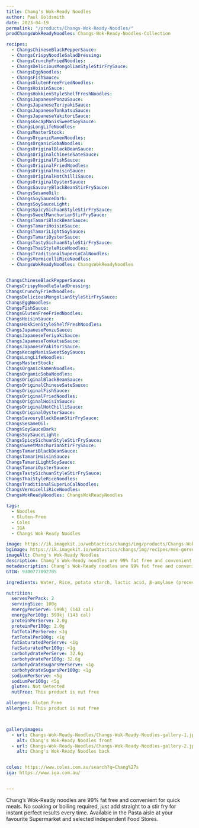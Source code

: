 ```yaml
---
title: Chang's Wok-Ready Noodles
author: Paul Goldsmith
date: 2023-04-19
permalink: "/products/Changs-Wok-Ready-Noodles/"
prodChangsWokReadyNoodles: Changs-Wok-Ready-Noodles-Collection

recipes:
  - ChangsChineseBlackPepperSauce:
  - ChangsCrispyNoodleSaladDressing:
  - ChangsCrunchyFriedNoodles:
  - ChangsDeliciousMongolianStyleStirFrySauce:
  - ChangsEggNoodles:
  - ChangsFishSauce:
  - ChangsGlutenFreeFriedNoodles:
  - ChangsHoisinSauce:
  - ChangsHokkienStyleShelfFreshNoodles:
  - ChangsJapanesePonzuSauce:
  - ChangsJapaneseTeriyakiSauce:
  - ChangsJapaneseTonkatsuSauce:
  - ChangsJapaneseYakitoriSauce:
  - ChangsKecapManisSweetSoySauce:
  - ChangsLongLifeNoodles:
  - ChangsMasterStock:
  - ChangsOrganicRamenNoodles:
  - ChangsOrganicSobaNoodles:
  - ChangsOriginalBlackBeanSauce:
  - ChangsOriginalChineseSateSauce:
  - ChangsOriginalFishSauce:
  - ChangsOriginalFriedNoodles:
  - ChangsOriginalHoisinSauce:
  - ChangsOriginalHotChilliSauce:
  - ChangsOriginalOysterSauce:
  - ChangsSavouryBlackBeanStirFrySauce:
  - ChangsSesameOil:
  - ChangsSoySauceDark:
  - ChangsSoySauceLight:
  - ChangsSpicySichuanStyleStirFrySauce:
  - ChangsSweetManchurianStirFrySauce:
  - ChangsTamariBlackBeanSauce:
  - ChangsTamariHoisinSauce:
  - ChangsTamariLightSoySauce:
  - ChangsTamariOysterSauce:
  - ChangsTastySichuanStyleStirFrySauce:
  - ChangsThaiStyleRiceNoodles:
  - ChangsTraditionalSuperLoCalNoodles:
  - ChangsVermicelliRiceNoodles:
  - ChangsWokReadyNoodles: ChangsWokReadyNoodles


ChangsChineseBlackPepperSauce:
ChangsCrispyNoodleSaladDressing:
ChangsCrunchyFriedNoodles:
ChangsDeliciousMongolianStyleStirFrySauce:
ChangsEggNoodles:
ChangsFishSauce:
ChangsGlutenFreeFriedNoodles:
ChangsHoisinSauce:
ChangsHokkienStyleShelfFreshNoodles:
ChangsJapanesePonzuSauce:
ChangsJapaneseTeriyakiSauce:
ChangsJapaneseTonkatsuSauce:
ChangsJapaneseYakitoriSauce:
ChangsKecapManisSweetSoySauce:
ChangsLongLifeNoodles:
ChangsMasterStock:
ChangsOrganicRamenNoodles:
ChangsOrganicSobaNoodles:
ChangsOriginalBlackBeanSauce:
ChangsOriginalChineseSateSauce:
ChangsOriginalFishSauce:
ChangsOriginalFriedNoodles:
ChangsOriginalHoisinSauce:
ChangsOriginalHotChilliSauce:
ChangsOriginalOysterSauce:
ChangsSavouryBlackBeanStirFrySauce:
ChangsSesameOil:
ChangsSoySauceDark:
ChangsSoySauceLight:
ChangsSpicySichuanStyleStirFrySauce:
ChangsSweetManchurianStirFrySauce:
ChangsTamariBlackBeanSauce:
ChangsTamariHoisinSauce:
ChangsTamariLightSoySauce:
ChangsTamariOysterSauce:
ChangsTastySichuanStyleStirFrySauce:
ChangsThaiStyleRiceNoodles:
ChangsTraditionalSuperLoCalNoodles:
ChangsVermicelliRiceNoodles:
ChangsWokReadyNoodles: ChangsWokReadyNoodles

tags:
  - Noodles
  - Gluten-Free
  - Coles
  - IGA
  - Changs Wok-Ready Noodles

image: https://ik.imagekit.io/webtactics/changs/img/products/Changs-Wok-Ready-Noodles/Changs-Wok-Ready-Noodles-1200x1200.jpg
bgimage: https://ik.imagekit.io/webtactics/changs/img/recipes/mee-goreng-special-fried-noodles/mee-goreng-special-fried-noodles-landscape-1.jpg
imageAlt: Chang's Wok-Ready Noodles
description: Chang’s Wok-Ready noodles are 99% fat free and convenient for quick meals.  No soaking or boiling required, just add straight to a stir fry for instant perfect results every time.
metadescription: Chang’s Wok-Ready noodles are 99% fat free and convenient for quick meals.  No soaking or boiling required, just add straight to a stir fry for instant perfect results every time.
GTIN: 9300777092705

ingredients: Water, Rice, potato starch, lactic acid, β-amylase (processing aid)

nutrition:
  servesPerPack: 2
  servingSize: 100g
  energyPerServe: 599kj (143 cal)
  energyPer100g: 599kj (143 cal)
  proteinPerServe: 2.0g
  proteinPer100g: 2.0g
  fatTotalPerServe: <1g
  fatTotalPer100g: <1g
  fatSaturatedPerServe: <1g
  fatSaturatedPer100g: <1g
  carbohydratePerServe: 32.6g
  carbohydratePer100g: 32.6g
  carbohydrateSugarsPerServe: <1g
  carbohydrateSugarsPer100g: <1g
  sodiumPerServe: <5g
  sodiumPer100g: <5g
  gluten: Not Detected
  nutFree: This product is nut free

allergen: Gluten Free
allergen1: This product is nut free



galleryimages:
  - url: Changs-Wok-Ready-Noodles/Changs-Wok-Ready-Noodles-gallery-1.jpg
    alt: Chang's Wok-Ready Noodles front
  - url: Changs-Wok-Ready-Noodles/Changs-Wok-Ready-Noodles-gallery-2.jpg
    alt: Chang's Wok-Ready Noodles back


coles: https://www.coles.com.au/search?q=Chang%27s
iga: https://www.iga.com.au/


---
```




Chang’s Wok-Ready noodles are 99% fat free and convenient for quick meals.  No soaking or boiling required, just add straight to a stir fry for instant perfect results every time.  Available in the Pasta aisle at your favourite Supermarket and selected independent Food Stores.
